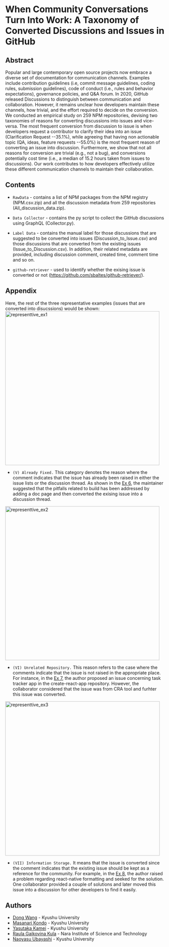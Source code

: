 # When Community Conversations Turn Into Work: A Taxonomy of Converted Discussions and Issues in GitHub
## Abstract
Popular and large contemporary open source projects now embrace a diverse set of documentation for communication channels. Examples include contribution guidelines (i.e, commit message guidelines, coding rules, submission guidelines), code of conduct (i.e., rules and behavior expectations), governance policies, and Q&A forum. In 2020, GitHub released Discussions to distinguish between communication and collaboration. However, it remains unclear how developers maintain these channels, how trivial, and the effort required to decide on the conversion. We conducted an empirical study on 259 NPM repositories, devising two taxonomies of reasons for converting discussions into issues and vice-versa. The most frequent conversion from discussion to issue is when developers request a contributor to clarify their idea into an issue (Clarification Request --35.1%), while agreeing that having non actionable topic  (QA, ideas, feature requests --55.0%) is the most frequent reason of converting an issue into discussion. Furthermore, we show that not all reasons for conversion are trivial (e.g., not a bug), and conversions potentially cost time (i.e., a median of 15.2 hours taken from issues to discussions). Our work contributes to how developers effectively utilize these different communication channels to maintain their collaboration. 

## Contents
* `RawData` - contains a list of NPM packages from the NPM registry (NPM.csv.zip) and all the discussion metadata from 259 repositories (All_discussion_data.zip).

* `Data Collector` - contains the py script to collect the GitHub discussions using GraphQL (Collector.py).

* `Label Data` - contains the manual label for those discussions that are suggested to be converted into issues (Discussion_to_Issue.csv) and those discussions that are converted from the existing issues (Issue_to_Discussion.csv). In addition, their related metadata are provided, including discussion comment, created time, comment time and so on.

* `github-retriever` - used to identify whether the exising issue is converted or not (https://github.com/sbaltes/github-retriever/).

## Appendix
Here, the rest of the three representative examples (issues that are converted into disucssions) would be shown:
<img width="487" alt="representtive_ex1" src="https://user-images.githubusercontent.com/28581719/184307135-226b6274-c355-4e53-9657-13ac8215a210.png">

* `(V) Already Fixed.` This category denotes the reason where the comment indicates that the issue has already been raised in either the issue lists or the discussion thread. As shown in the [Ex 6](https://github.com/gatsbyjs/gatsby/discussions/31283), the maintainer suggested that the pitfalls related to build has been addressed by adding a doc page and then converted the exising issue into a discussion thread.

<img width="487" alt="representtive_ex2" src="https://user-images.githubusercontent.com/28581719/184311254-289a11ee-02c0-4a88-b26f-2bcf7e709ff1.png">

* `(VI) Unrelated Repository.` This reason refers to the case where the comments indicate that the issue is not raised in the appropriate place. For instance, in the [Ex 7](https://github.com/facebook/create-react-app/discussions/11405), the author proposed an issue concerning task tracker app in the create-react-app repository. However, the collaborator considered that the issue was from CRA tool and furhter this issue was converted.

<img width="488" alt="representtive_ex3" src="https://user-images.githubusercontent.com/28581719/184312378-49c4d9d0-2ba3-451a-b19e-2477afb0d1ba.png">

* `(VII) Information Storage.` It means that the issue is converted since the comment indicates that the existing issue should be kept as a reference for the community. For example, in the [Ex 8](https://github.com/date-fns/date-fns/discussions/2841), the author raised a problem regarding react-native formatting and seeked for the solution. One collaborator provided a couple of solutions and later moved this issue into a discussion for other developers to find it easily.


## Authors
- [Dong Wang](https://dong-w.github.io/) - Kyushu University
- [Masanari Kondo](https://mkmknd.github.io/) - Kyushu University
- [Yasutaka Kamei](https://posl.ait.kyushu-u.ac.jp/~kamei/) - Kyushu University
- [Raula Gaikovina Kula](https://raux.github.io/) - Nara Institute of Science and Technology
- [Naoyasu Ubayashi](https://posl.ait.kyushu-u.ac.jp/~ubayashi/) - Kyushu University
